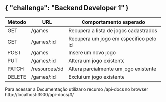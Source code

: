 { "challenge": "Backend Developer 1" }
----------

| Método | URL  | Comportamento esperado                               | 
|--------| ---  |                                                  --- |
| GET    | /games     | Recupera a lista de jogos cadastrados | 
| GET    | /games/:id | Recupera um jogo em especifico pelo id | 
| POST   | /games     | Insere um novo jogo                     | 
| PUT    | /games/:id | Altera um jogo existente                | 
| PATCH  | /resources/:id | Altera parcialmente um jogo existente   | 
| DELETE | /games/:id | Exclui um jogo existente                |

Para acessar a Documentação utilizar o recurso /api-docs no browser 
http://localhost:3000/api-docs/#/

